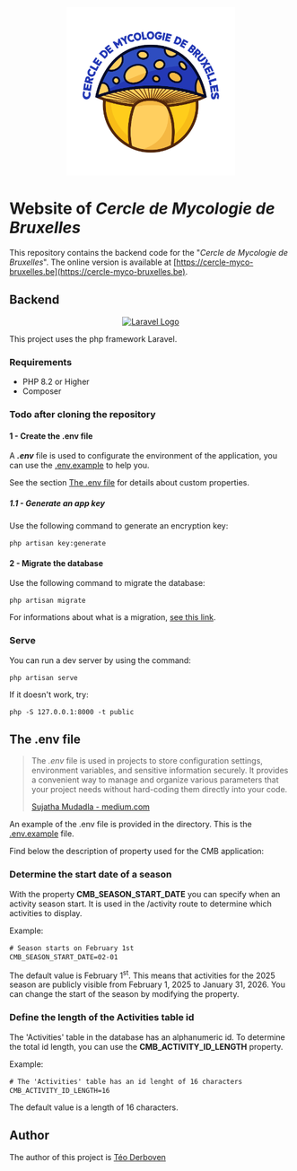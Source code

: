 <p align="center"><a href="https://cercle-myco-bruxelles.be" target="_blank"><img src="./public/assets/common/img/icon.png" alt="CMB Logo" style="max-height: 300px"></a></p>

# Website of *Cercle de Mycologie de Bruxelles*

This repository contains the backend code for the "*Cercle de Mycologie de Bruxelles*". The online version is available at [https://cercle-myco-bruxelles.be](https://cercle-myco-bruxelles.be).

## Backend

<p align="center"><a href="https://laravel.com" target="_blank"><img src="https://raw.githubusercontent.com/laravel/art/master/logo-lockup/5%20SVG/2%20CMYK/1%20Full%20Color/laravel-logolockup-cmyk-red.svg" width="400" alt="Laravel Logo"></a></p>

This project uses the php framework Laravel.

### Requirements

- PHP 8.2 or Higher
- Composer

### Todo after cloning the repository

#### 1 - Create the .env file

A **_.env_** file is used to configurate the environment of the application, you can use the [.env.example](./.env.example) to help you.

See the section [The .env file](#the-env-file) for details about custom properties.

##### 1.1 - Generate an app key

Use the following command to generate an encryption key:

```shell
php artisan key:generate
```

#### 2 - Migrate the database

Use the following command to migrate the database:

```shell
php artisan migrate  
```

For informations about what is a migration, [see this link](https://laravel.com/docs/11.x/migrations#introduction).

### Serve

You can run a dev server by using the command:

```shell
php artisan serve
```

If it doesn't work, try:

```shell
php -S 127.0.0.1:8000 -t public
```

## The .env file

> The *.env* file is used in projects to store configuration settings, environment variables, and sensitive information securely. It provides a convenient way to manage and organize various parameters that your project needs without hard-coding them directly into your code.
>
>[Sujatha Mudadla - medium.com](https://medium.com/@sujathamudadla1213/what-is-the-use-of-env-8d6b3eb94843)

An example of the .env file is provided in the directory. This is the [.env.example](.env.example) file.

Find below the description of property used for the CMB application:

### Determine the start date of a season

With the property **CMB_SEASON_START_DATE** you can specify when an activity season start. It is used in the /activity route to determine which activities to display.

Example:

```properties
# Season starts on February 1st
CMB_SEASON_START_DATE=02-01
```

The default value is February 1<sup>st</sup>. This means that activities for the 2025 season are publicly visible from February 1, 2025 to January 31, 2026. You can change the start of the season by modifying the property.

### Define the length of the Activities table id

The 'Activities' table in the database has an alphanumeric id. To determine the total id length, you can use the **CMB_ACTIVITY_ID_LENGTH** property.

Example:

```properties
# The 'Activities' table has an id lenght of 16 characters
CMB_ACTIVITY_ID_LENGTH=16
```

The default value is a length of 16 characters.

## Author

The author of this project is [Téo Derboven](https://github.com/teoderboven)